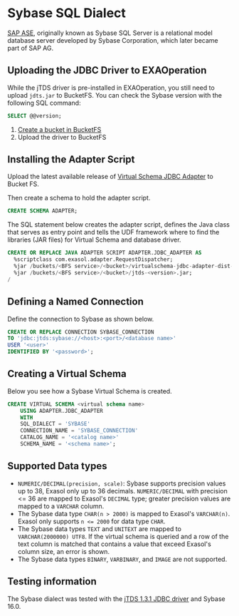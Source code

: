 # Sybase SQL Dialect

[SAP ASE](https://www.sap.com/products/sybase-ase.html), originally known as Sybase SQL Server is a relational model database server developed by Sybase Corporation, which later became part of SAP AG.

## Uploading the JDBC Driver to EXAOperation

While the jTDS driver is pre-installed in EXAOperation, you still need to upload `jdts.jar` to BucketFS.
You can check the Sybase version with the following SQL command:

```sql
SELECT @@version;
```

1. [Create a bucket in BucketFS](https://docs.exasol.com/administration/on-premise/bucketfs/create_new_bucket_in_bucketfs_service.htm)
1. Upload the driver to BucketFS

## Installing the Adapter Script

Upload the latest available release of [Virtual Schema JDBC Adapter](https://github.com/exasol/virtual-schemas/releases) to Bucket FS.

Then create a schema to hold the adapter script.

```sql
CREATE SCHEMA ADAPTER;
```

The SQL statement below creates the adapter script, defines the Java class that serves as entry point and tells the UDF framework where to find the libraries (JAR files) for Virtual Schema and database driver.

```sql
CREATE OR REPLACE JAVA ADAPTER SCRIPT ADAPTER.JDBC_ADAPTER AS
  %scriptclass com.exasol.adapter.RequestDispatcher;
  %jar /buckets/<BFS service>/<bucket>/virtualschema-jdbc-adapter-dist-1.19.1.jar;
  %jar /buckets/<BFS service>/<bucket>/jtds-<version>.jar;
/
```

## Defining a Named Connection

Define the connection to Sybase as shown below. 

```sql
CREATE OR REPLACE CONNECTION SYBASE_CONNECTION
TO 'jdbc:jtds:sybase://<host>:<port>/<database name>'
USER '<user>'
IDENTIFIED BY '<password>';
```

## Creating a Virtual Schema

Below you see how a Sybase Virtual Schema is created.

```sql
CREATE VIRTUAL SCHEMA <virtual schema name>
    USING ADAPTER.JDBC_ADAPTER
    WITH
	SQL_DIALECT = 'SYBASE'
	CONNECTION_NAME = 'SYBASE_CONNECTION'
	CATALOG_NAME = '<catalog name>'
	SCHEMA_NAME = '<schema name>';
```

## Supported Data types

* `NUMERIC/DECIMAL(precision, scale)`: Sybase supports precision values up to 38, Exasol only up to 36 decimals. `NUMERIC/DECIMAL` with precision <= 36 are mapped to Exasol's `DECIMAL` type; greater precision values are mapped to a `VARCHAR` column.
* The Sybase data type `CHAR(n > 2000)` is mapped to Exasol's `VARCHAR(n)`. Exasol only supports `n <= 2000` for data type `CHAR`.
* The Sybase data types `TEXT` and `UNITEXT` are mapped to `VARCHAR(2000000) UTF8`. If the virtual schema is queried and a row of the text column is matched that contains a value that exceed Exasol's column size, an error is shown.
* The Sybase data types `BINARY`, `VARBINARY`, and `IMAGE` are not supported.

## Testing information

The Sybase dialect was tested with the [jTDS 1.3.1 JDBC driver](https://sourceforge.net/projects/jtds/files/jtds/1.3.1/) and Sybase 16.0.
